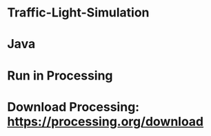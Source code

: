 # Traffic-Light-Simulation
# Java
# Run in Processing
# Download Processing: https://processing.org/download
